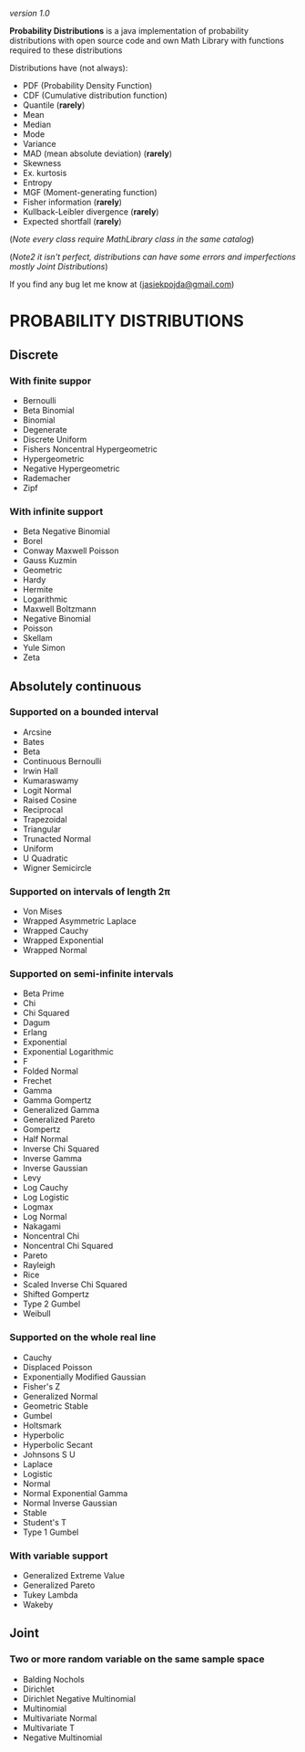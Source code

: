 *version 1.0*

**Probability Distributions** is a java implementation of probability distributions with open source code and own Math Library with functions required to these distributions

Distributions have (not always):
* PDF (Probability Density Function)
* CDF (Cumulative distribution function)
* Quantile (**rarely**)
* Mean
* Median
* Mode
* Variance
* MAD (mean absolute deviation) (**rarely**)
* Skewness
* Ex. kurtosis
* Entropy
* MGF (Moment-generating function)
* Fisher information (**rarely**)
* Kullback-Leibler divergence (**rarely**)
* Expected shortfall (**rarely**)

(*Note every class require MathLibrary class in the same catalog*)

(*Note2 it isn't perfect, distributions can have some errors and imperfections mostly Joint Distributions*)

If you find any bug let me know at (jasiekpojda@gmail.com)

# PROBABILITY DISTRIBUTIONS

## Discrete
### With finite suppor
* Bernoulli
* Beta Binomial
* Binomial
* Degenerate
* Discrete Uniform
* Fishers Noncentral Hypergeometric
* Hypergeometric
* Negative Hypergeometric
* Rademacher
* Zipf
### With infinite support
* Beta Negative Binomial
* Borel
* Conway Maxwell Poisson
* Gauss Kuzmin
* Geometric
* Hardy
* Hermite
* Logarithmic
* Maxwell Boltzmann
* Negative Binomial
* Poisson
* Skellam
* Yule Simon
* Zeta

## Absolutely continuous 
### Supported on a bounded interval
* Arcsine
* Bates
* Beta
* Continuous Bernoulli
* Irwin Hall
* Kumaraswamy
* Logit Normal
* Raised Cosine
* Reciprocal
* Trapezoidal
* Triangular
* Trunacted Normal
* Uniform
* U Quadratic
* Wigner Semicircle
### Supported on intervals of length 2π
* Von Mises
* Wrapped Asymmetric Laplace
* Wrapped Cauchy
* Wrapped Exponential
* Wrapped Normal
### Supported on semi-infinite intervals
* Beta Prime
* Chi
* Chi Squared
* Dagum
* Erlang
* Exponential
* Exponential Logarithmic
* F
* Folded Normal
* Frechet
* Gamma
* Gamma Gompertz
* Generalized Gamma
* Generalized Pareto
* Gompertz
* Half Normal
* Inverse Chi Squared
* Inverse Gamma
* Inverse Gaussian
* Levy
* Log Cauchy
* Log Logistic
* Logmax
* Log Normal
* Nakagami
* Noncentral Chi
* Noncentral Chi Squared
* Pareto
* Rayleigh
* Rice
* Scaled Inverse Chi Squared
* Shifted Gompertz
* Type 2 Gumbel
* Weibull
### Supported on the whole real line
* Cauchy
* Displaced Poisson
* Exponentially Modified Gaussian
* Fisher's Z
* Generalized Normal
* Geometric Stable
* Gumbel
* Holtsmark
* Hyperbolic
* Hyperbolic Secant
* Johnsons S U
* Laplace
* Logistic
* Normal
* Normal Exponential Gamma
* Normal Inverse Gaussian
* Stable
* Student's T
* Type 1 Gumbel
### With variable support
* Generalized Extreme Value
* Generalized Pareto
* Tukey Lambda
* Wakeby
## Joint
### Two or more random variable on the same sample space
* Balding Nochols
* Dirichlet
* Dirichlet Negative Multinomial
* Multinomial
* Multivariate Normal
* Multivariate T
* Negative Multinomial
